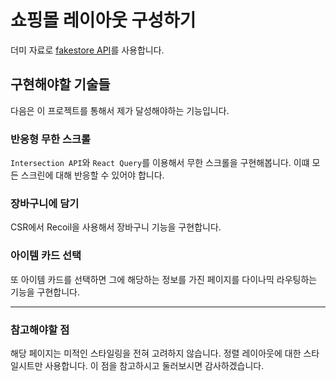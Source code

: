 # 쇼핑몰 레이아웃 구성하기

더미 자료로 <a href="https:fakestoreapi.com">fakestore API</a>를 사용합니다.

## 구현해야할 기술들

다음은 이 프로젝트를 통해서 제가 달성해야하는 기능입니다.

### 반응형 무한 스크롤

`Intersection API`와 `React Query`를 이용해서 무한 스크롤을 구현해봅니다. 이떄 모든 스크린에 대해 반응할 수 있어야 합니다.

### 장바구니에 담기

CSR에서 Recoil을 사용해서 장바구니 기능을 구현합니다.

### 아이템 카드 선택

또 아이템 카드를 선택하면 그에 해당하는 정보를 가진 페이지를 다이나믹 라우팅하는 기능을 구현합니다.

---

### 참고해야할 점

해당 페이지는 미적인 스타일링을 전혀 고려하지 않습니다. 정렬 레이아웃에 대한 스타일시트만 사용합니다. 이 점을 참고하시고 둘러보시면 감사하겠습니다.

